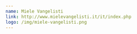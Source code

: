 ```yaml
---
name: Miele Vangelisti
link: http://www.mielevangelisti.it/it/index.php
logo: /img/miele-vangelisti.png
---
```

